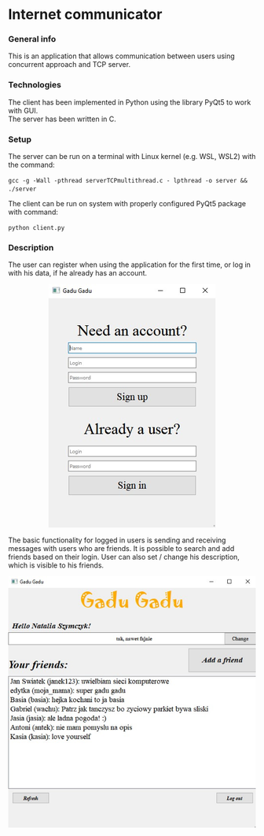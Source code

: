 # Internet communicator

### General info
This is an application that allows communication between users using concurrent approach and TCP server. 

### Technologies
The client has been implemented in Python using the library PyQt5 to work with GUI. <br>
The server has been written in C.

### Setup
The server can be run on a terminal with Linux kernel (e.g. WSL, WSL2) with the command:

`gcc -g -Wall -pthread serverTCPmultithread.c - lpthread -o server && ./server`

The client can be run on system with properly configured PyQt5 package with command:

`python client.py`


### Description

The user can register when using the application for the first time, or log in with his data, if he already has an account. 

<p align="center">
  <img src="https://github.com/natalia-szymczyk/internet-communicator/blob/main/windows/login_page.jpg" />
</p>

The basic functionality for logged in users is sending and receiving messages with users who are friends. It is possible to search and add friends based on their login. User can also set / change his description, which is visible to his friends.

<p align="center">
  <img src="https://github.com/natalia-szymczyk/internet-communicator/blob/main/windows/main_page.jpg" />
</p>
